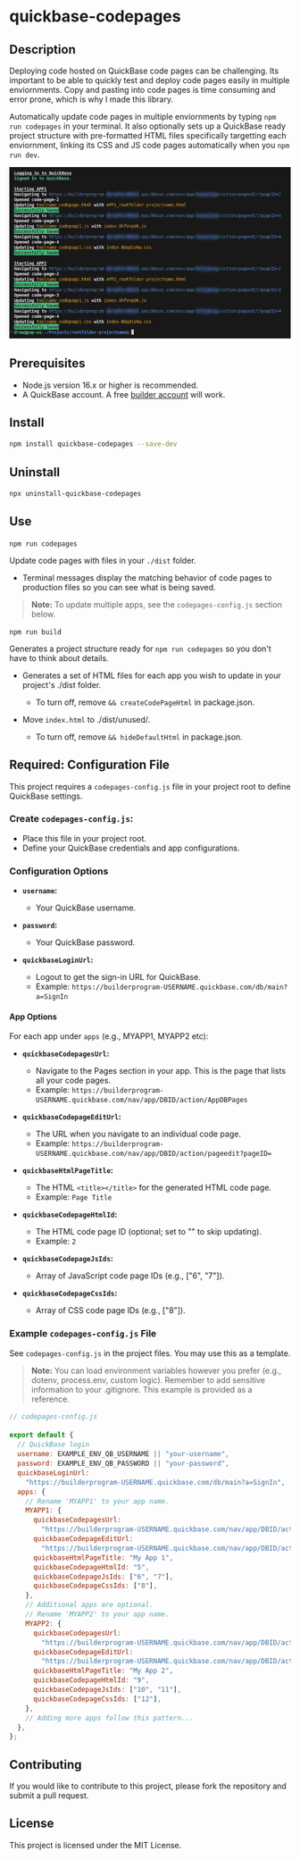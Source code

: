 # quickbase-codepages

## Description

Deploying code hosted on QuickBase code pages can be challenging. Its important to be able to quickly test and deploy code pages easily in multiple enviornments. Copy and pasting into code pages is time consuming and error prone, which is why I made this library.

Automatically update code pages in multiple enviornments by typing `npm run codepages` in your terminal. It also optionally sets up a QuickBase ready project structure with pre-formatted HTML files specifically targetting each enviornment, linking its CSS and JS code pages automatically when you `npm run dev`.

![Copy code page in the terminal](copyExample.png)

## Prerequisites

- Node.js version 16.x or higher is recommended.
- A QuickBase account. A free [builder account](https://www.quickbase.com/builder-program) will work.

## Install

```bash
npm install quickbase-codepages --save-dev
```

## Uninstall

```bash
npx uninstall-quickbase-codepages
```

## Use

`npm run codepages`

Update code pages with files in your `./dist` folder.

- Terminal messages display the matching behavior of code pages to production files so you can see what is being saved.

> **Note:** To update multiple apps, see the `codepages-config.js` section below.

`npm run build`

Generates a project structure ready for `npm run codepages` so you don't have to think about details.

- Generates a set of HTML files for each app you wish to update in your project's ./dist folder.

  - To turn off, remove `&& createCodePageHtml` in package.json.

- Move `index.html` to ./dist/unused/.

  - To turn off, remove `&& hideDefaultHtml` in package.json.

## Required: Configuration File

This project requires a `codepages-config.js` file in your project root to define QuickBase settings.

### Create `codepages-config.js`:

- Place this file in your project root.
- Define your QuickBase credentials and app configurations.

### Configuration Options

- **`username`:**

  - Your QuickBase username.

- **`password`:**

  - Your QuickBase password.

- **`quickbaseLoginUrl`:**

  - Logout to get the sign-in URL for QuickBase.
  - Example: `https://builderprogram-USERNAME.quickbase.com/db/main?a=SignIn`

#### App Options

For each app under `apps` (e.g., MYAPP1, MYAPP2 etc):

- **`quickbaseCodepagesUrl`:**

  - Navigate to the Pages section in your app. This is the page that lists all your code pages.
  - Example: `https://builderprogram-USERNAME.quickbase.com/nav/app/DBID/action/AppDBPages`

- **`quickbaseCodepageEditUrl`:**

  - The URL when you navigate to an individual code page.
  - Example: `https://builderprogram-USERNAME.quickbase.com/nav/app/DBID/action/pageedit?pageID=`

- **`quickbaseHtmlPageTitle`:**

  - The HTML `<title></title>` for the generated HTML code page.
  - Example: `Page Title`

- **`quickbaseCodepageHtmlId`:**

  - The HTML code page ID (optional; set to "" to skip updating).
  - Example: `2`

- **`quickbaseCodepageJsIds`:**

  - Array of JavaScript code page IDs (e.g., ["6", "7"]).

- **`quickbaseCodepageCssIds`:**

  - Array of CSS code page IDs (e.g., ["8"]).

### Example `codepages-config.js` File

See `codepages-config.js` in the project files. You may use this as a template.

> **Note:** You can load environment variables however you prefer (e.g., dotenv, process.env, custom logic). Remember to add sensitive information to your .gitignore. This example is provided as a reference.

```javascript
// codepages-config.js

export default {
  // QuickBase login
  username: EXAMPLE_ENV_QB_USERNAME || "your-username",
  password: EXAMPLE_ENV_QB_PASSWORD || "your-password",
  quickbaseLoginUrl:
    "https://builderprogram-USERNAME.quickbase.com/db/main?a=SignIn",
  apps: {
    // Rename 'MYAPP1' to your app name.
    MYAPP1: {
      quickbaseCodepagesUrl:
        "https://builderprogram-USERNAME.quickbase.com/nav/app/DBID/action/AppDBPages",
      quickbaseCodepageEditUrl:
        "https://builderprogram-USERNAME.quickbase.com/nav/app/DBID/action/pageedit?pageID=",
      quickbaseHtmlPageTitle: "My App 1",
      quickbaseCodepageHtmlId: "5",
      quickbaseCodepageJsIds: ["6", "7"],
      quickbaseCodepageCssIds: ["8"],
    },
    // Additional apps are optional.
    // Rename 'MYAPP2' to your app name.
    MYAPP2: {
      quickbaseCodepagesUrl:
        "https://builderprogram-USERNAME.quickbase.com/nav/app/DBID/action/AppDBPages",
      quickbaseCodepageEditUrl:
        "https://builderprogram-USERNAME.quickbase.com/nav/app/DBID/action/pageedit?pageID=",
      quickbaseHtmlPageTitle: "My App 2",
      quickbaseCodepageHtmlId: "9",
      quickbaseCodepageJsIds: ["10", "11"],
      quickbaseCodepageCssIds: ["12"],
    },
    // Adding more apps follow this pattern...
  },
};
```

## Contributing

If you would like to contribute to this project, please fork the repository and submit a pull request.

## License

This project is licensed under the MIT License.
